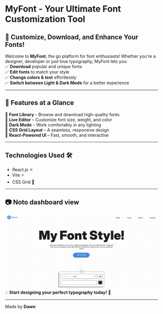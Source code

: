 # **MyFont - Your Ultimate Font Customization Tool**  

## 🎨 **Customize, Download, and Enhance Your Fonts!**  
Welcome to **MyFont**, the go platform for font enthusiasts! Whether you're a designer, developer or just love typography, MyFont lets you:  
✅ **Download** popular and unique fonts  
✅ **Edit fonts** to match your style  
✅ **Change colors & text** effortlessly  
✅ **Switch between Light & Dark Mode** for a better experience  

---

## 🚀 **Features at a Glance**  
🔹 **Font Library** – Browse and download high-quality fonts  
🔹 **Live Editor** – Customize font size, weight, and color  
🔹 **Dark Mode** – Work comfortably in any lighting  
🔹 **CSS Grid Layout** – A seamless, responsive design  
🔹 **React-Powered UI** – Fast, smooth, and interactive  

---
 
## Technologies Used 🛠️
- React.js ⚛️
- Vite ⚡
- CSS Grid 🎨

---

## 📷 Noto dashboard view 
![Dashboard](./src/assets/MyFont_home.png)   
💡 **Start designing your perfect typography today!** 🚀  

---


Made by **Dawn**

